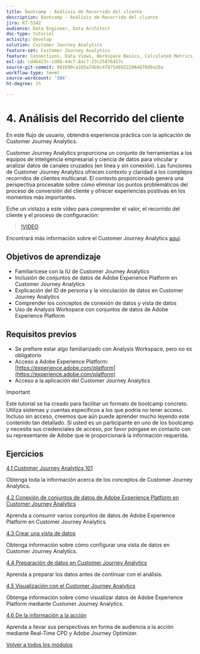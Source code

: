 ```yaml
---
title: Bootcamp - Análisis de Recorrido del cliente
description: Bootcamp - Análisis de Recorrido del cliente
jira: KT-5342
audience: Data Engineer, Data Architect
doc-type: tutorial
activity: develop
solution: Customer Journey Analytics
feature-set: Customer Journey Analytics
feature: Connections, Data Views, Workspace Basics, Calculated Metrics, Visualizations, Audiences
exl-id: cd4b423c-cd0b-44cf-8ac7-23c25876457c
source-git-commit: 901b90ca165a74bbc4f871469222064b70d0a20a
workflow-type: tm+mt
source-wordcount: '384'
ht-degree: 1%

---
```


# 4. Análisis del Recorrido del cliente

En este flujo de usuario, obtendrá experiencia práctica con la aplicación de Customer Journey Analytics.

Customer Journey Analytics proporciona un conjunto de herramientas a los equipos de inteligencia empresarial y ciencia de datos para vincular y analizar datos de canales cruzados (en línea y sin conexión). Las funciones de Customer Journey Analytics ofrecen contexto y claridad a los complejos recorridos de clientes multicanal. El contexto proporcionado genera una perspectiva procesable sobre cómo eliminar los puntos problemáticos del proceso de conversión del cliente y ofrecer experiencias positivas en los momentos más importantes.

Eche un vistazo a este vídeo para comprender el valor, el recorrido del cliente y el proceso de configuración:

>[!VIDEO](https://video.tv.adobe.com/v/327188?quality=12&learn=on)

Encontrará más información sobre el Customer Journey Analytics [aquí](https://spark.adobe.com/page/t62eiRu9l6iWJ/).

## Objetivos de aprendizaje

- Familiarícese con la IU de Customer Journey Analytics
- Inclusión de conjuntos de datos de Adobe Experience Platform en Customer Journey Analytics
- Explicación del ID de persona y la vinculación de datos en Customer Journey Analytics
- Comprender los conceptos de conexión de datos y vista de datos
- Uso de Analysis Workspace con conjuntos de datos de Adobe Experience Platform

## Requisitos previos

- Se prefiere estar algo familiarizado con Analysis Workspace, pero no es obligatorio
- Acceso a Adobe Experience Platform: [https://experience.adobe.com/platform](https://experience.adobe.com/platform)
- Acceso a la aplicación del Customer Journey Analytics

>[!IMPORTANT]
>
>Este tutorial se ha creado para facilitar un formato de bootcamp concreto. Utiliza sistemas y cuentas específicos a los que podría no tener acceso. Incluso sin acceso, creemos que aún puede aprender mucho leyendo este contenido tan detallado. Si usted es un participante en uno de los bootcamp y necesita sus credenciales de acceso, por favor póngase en contacto con su representante de Adobe que le proporcionará la información requerida.

## Ejercicios

[4.1 Customer Journey Analytics 101](./ex1.md)

Obtenga toda la información acerca de los conceptos de Customer Journey Analytics.

[4.2 Conexión de conjuntos de datos de Adobe Experience Platform en Customer Journey Analytics](./ex2.md)

Aprenda a consumir varios conjuntos de datos de Adobe Experience Platform en Customer Journey Analytics.

[4.3 Crear una vista de datos](./ex3.md)

Obtenga información sobre cómo configurar una vista de datos en Customer Journey Analytics.

[4.4 Preparación de datos en Customer Journey Analytics](./ex4.md)

Aprenda a preparar los datos antes de continuar con el análisis.

[4.5 Visualización con el Customer Journey Analytics](./ex5.md)

Obtenga información sobre cómo visualizar datos de Adobe Experience Platform mediante Customer Journey Analytics.

[4.6 De la información a la acción](./ex6.md)

Aprenda a llevar sus perspectivas en forma de audiencia a la acción mediante Real-Time CPD y Adobe Journey Optimizer.

[Volver a todos los módulos](../../overview.md)
